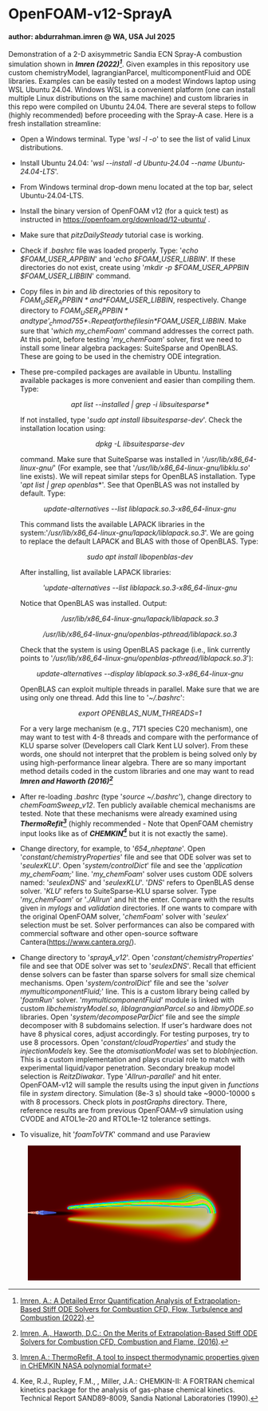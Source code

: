 # OpenFOAM-v12-SprayA
#### author: abdurrahman.imren @ WA, USA Jul 2025
Demonstration of a 2-D axisymmetric Sandia ECN Spray-A combustion simulation shown in ***Imren (2022)[^1]***. Given examples in this repository use custom chemistryModel, lagrangianParcel, multicomponentFluid and ODE libraries. Examples can be easily tested on a modest Windows laptop using WSL Ubuntu 24.04. Windows WSL is a convenient platform (one can install multiple Linux distributions on the same machine) and custom libraries in this repo were compiled on Ubuntu 24.04. There are several steps to follow (highly recommended) before proceeding with the Spray-A case. Here is a fresh installation streamline:
- Open a Windows terminal. Type '*wsl -l -o*' to see the list of valid Linux distributions.
- Install Ubuntu 24.04: '*wsl --install -d Ubuntu-24.04 --name  Ubuntu-24.04-LTS*'.
- From Windows terminal drop-down menu located at the top bar, select Ubuntu-24.04-LTS.
- Install the binary version of OpenFOAM v12 (for a quick test) as instructed in https://openfoam.org/download/12-ubuntu/ .
- Make sure that *pitzDailySteady* tutorial case is working.
- Check if *.bashrc* file was loaded properly. Type: '*echo $FOAM_USER_APPBIN*' and '*echo $FOAM_USER_LIBBIN*'. If these directories do not exist, create using '*mkdir -p $FOAM_USER_APPBIN $FOAM_USER_LIBBIN*' command.
- Copy files in *bin* and *lib* directories of this repository to *$FOAM_USER_APPBIN* and *$FOAM_USER_LIBBIN*, respectively. Change directory to *$FOAM_USER_APPBIN* and type '_chmod 755 *_'. Repeat for the files in *$FOAM_USER_LIBBIN*. Make sure that '*which my_chemFoam*' command addresses the correct path. At this point, before testing '*my_chemFoam*' solver, first we need to install some linear algebra packages: SuiteSparse and OpenBLAS. These are going to be used in the chemistry ODE integration.
- These pre-compiled packages are available in Ubuntu. Installing available packages is more convenient and easier than compiling them. Type:

  <div align="center">
  <em>apt list --installed | grep -i libsuitesparse*</em>
  </div>
  
  If not installed, type '*sudo apt install libsuitesparse-dev*'. Check the installation location using:
  
  <div align="center">
  <em>dpkg -L libsuitesparse-dev</em>
  </div>

  command. Make sure that SuiteSparse was installed in '*/usr/lib/x86_64-linux-gnu/*' (For example, see that '*/usr/lib/x86_64-linux-gnu/libklu.so*' line exists). We will repeat similar steps for OpenBLAS installation. Type '*apt list | grep openblas**'. See that OpenBLAS was not installed by default. Type:

  <div align="center">
  <em>update-alternatives --list liblapack.so.3-x86_64-linux-gnu</em>
  </div>
  
  This command lists the available LAPACK libraries in the system:'*/usr/lib/x86_64-linux-gnu/lapack/liblapack.so.3*'. We are going to replace the default LAPACK and BLAS with those of OpenBLAS. Type:

  <div align="center">
  <em>sudo apt install libopenblas-dev</em>
  </div>
  
  After installing, list available LAPACK libraries:

  <div align="center">
  <em>'update-alternatives --list liblapack.so.3-x86_64-linux-gnu</em>
  </div>

  Notice that OpenBLAS was installed. Output:

  <div align="center">
  <em>/usr/lib/x86_64-linux-gnu/lapack/liblapack.so.3</em>

  <em>/usr/lib/x86_64-linux-gnu/openblas-pthread/liblapack.so.3</em>
  </div>

  Check that the system is using OpenBLAS package (i.e., link currently points to '*/usr/lib/x86_64-linux-gnu/openblas-pthread/liblapack.so.3*'):

  <div align="center">
  <em>update-alternatives --display liblapack.so.3-x86_64-linux-gnu</em>
  </div>

  OpenBLAS can exploit multiple threads in parallel. Make sure that we are using only one thread. Add this line to '*~/.bashrc*':

  <div align="center">
  <em>export OPENBLAS_NUM_THREADS=1</em>
  </div>

  For a very large mechanism (e.g., 7171 species C20 mechanism), one may want to test with 4-8 threads and compare with the performance of KLU sparse solver (Developers call Clark Kent LU solver). From these words, one should not interpret that the problem is being solved only by using high-performance linear algebra. There are so many important method details coded in the custom libraries and one may want to read ***Imren and Haworth (2016)[^2]*** 
     
 - After re-loading *.bashrc* (type '*source ~/.bashrc*'), change directory to *chemFoamSweep_v12*. Ten publicly available chemical mechanisms are tested. Note that these mechanisms were already examined using ***ThermoRefit[^3]*** (highly recommended - Note that OpenFOAM chemistry input looks like as of ***CHEMKIN[^4]*** but it is not exactly the same).
 - Change directory, for example, to '*654_nheptane*'. Open '*constant/chemistryProperties*' file and see that ODE solver was set to '*seulexKLU*'. Open '*system/controlDict*' file and see the '*application     my_chemFoam;*' line. '*my_chemFoam*' solver uses custom ODE solvers named: '*seulexDNS*' and '*seulexKLU*'. '*DNS*' refers to OpenBLAS dense solver. '*KLU*' refers to SuiteSparse-KLU sparse solver. Type '*my_chemFoam*' or '*./Allrun*' and hit the enter. Compare with the results given in *mylogs* and *validation* directories. If one wants to compare with the original OpenFOAM solver, '*chemFoam*' solver with '*seulex*' selection must be set. Solver performances can also be compared with commercial software and other open-source software Cantera(https://www.cantera.org/).
 - Change directory to '*sprayA_v12*'. Open '*constant/chemistryProperties*' file and see that ODE solver was set to '*seulexDNS*'. Recall that efficient dense solvers can be faster than sparse solvers for small size chemical mechanisms. Open '*system/controlDict*' file and see the '*solver mymulticomponentFluid;*' line. This is a custom library being called by '*foamRun*' solver. '*mymulticomponentFluid*' module is linked with custom *libchemistryModel.so,  liblagrangianParcel.so* and *libmyODE.so* libraries. Open '*system/decomposeParDict*' file and see the *simple* decomposer with 8 subdomains selection. If user's hardware does not have 8 physical cores, adjust accordingly. For testing purposes, try to use 8 processors. Open '*constant/cloudProperties*' and study the *injectionModels* key. See the *atomisationModel* was set to *blobInjection*. This is a custom implementation and plays crucial role to match with experimental liquid/vapor penetration. Secondary breakup model selection is *ReitzDiwakar*. Type '*Allrun-parallel*' and hit enter. OpenFOAM-v12 will sample the results using the input given in *functions* file in *system* directory. Simulation (8e-3 s) should take ~9000-10000 s with 8 processors. Check plots in *postGraphs* directory. There, reference results are from previous OpenFOAM-v9 simulation using CVODE and ATOL1e-20 and RTOL1e-12 tolerance settings.
 - To visualize, hit '*foamToVTK*' command and use Paraview

<div align="center">
<img src="/sprayA.png" alt="Sandia Spray-A CFD RANS simulation" />
</div>

[^1]: [Imren, A.: A Detailed Error Quantification Analysis of Extrapolation-Based Stiff ODE
Solvers for Combustion CFD, Flow, Turbulence and Combustion (2022)](https://doi.org/10.1007/s10494-022-00369-z).
[^2]: [Imren, A., Haworth, D.C.: On the Merits of Extrapolation-Based Stiff ODE Solvers for Combustion CFD, Combustion and Flame, (2016)](https://doi.org/10.1016/j.combustflame.2016.09.018).
[^3]: [Imren,A.: ThermoRefit, A tool to inspect thermodynamic properties given in CHEMKIN NASA polynomial format](https://github.com/abimren/ThermoRefit)
[^4]: Kee, R.J., Rupley, F.M., , Miller, J.A.: CHEMKIN-II: A FORTRAN chemical kinetics package for the
analysis of gas-phase chemical kinetics. Technical Report SAND89-8009, Sandia National Laboratories
(1990).

